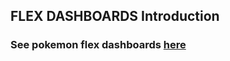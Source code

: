 ## FLEX DASHBOARDS Introduction
### See pokemon flex dashboards [here](http://alexanderpalencia.me/Data-Product/)